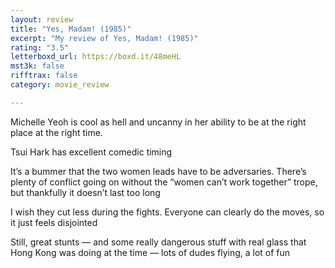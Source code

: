 ```yaml
---
layout: review
title: "Yes, Madam! (1985)"
excerpt: "My review of Yes, Madam! (1985)"
rating: "3.5"
letterboxd_url: https://boxd.it/48meHL
mst3k: false
rifftrax: false
category: movie_review

---
```


Michelle Yeoh is cool as hell and uncanny in her ability to be at the right place at the right time. 

Tsui Hark has excellent comedic timing

It’s a bummer that the two women leads have to be adversaries. There’s plenty of conflict going on without the “women can’t work together” trope, but thankfully it doesn’t last too long

I wish they cut less during the fights. Everyone can clearly do the moves, so it just feels disjointed

Still, great stunts — and some really dangerous stuff with real glass that Hong Kong was doing at the time — lots of dudes flying, a lot of fun